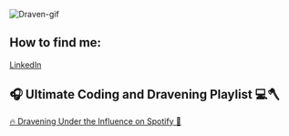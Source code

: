 ![Draven-gif](draven-lol.gif)
## How to find me:
[LinkedIn](www.linkedin.com/in/v-sokolovs)
## 🎧 Ultimate Coding and Dravening Playlist 💻🪓
[🔥 Dravening Under the Influence on Spotify 🎵](https://open.spotify.com/playlist/07fMnEIvRm6Ec9lFuakoWU?si=80614bcaf0f04bdc)


<!--
**jouchuki/jouchuki** is a ✨ _special_ ✨ repository because its `README.md` (this file) appears on your GitHub profile.

Here are some ideas to get you started:

- 🔭 I’m currently working on ...
- 🌱 I’m currently learning ...
- 👯 I’m looking to collaborate on ...
- 🤔 I’m looking for help with ...
- 💬 Ask me about ...
- 📫 How to reach me: ...
- 😄 Pronouns: ...
- ⚡ Fun fact: ...
-->
